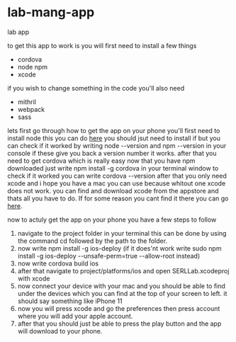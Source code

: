 # lab-mang-app
lab app

to get this app to work is you will first need to install a few things
* cordova
* node npm
* xcode

if you wish to change something in the code you'll also need 
* mithril
* webpack
* sass 

lets first go through how to get the app on your phone
you'll first need to install node this you can do [here](https://nodejs.org/en/download/)
you should jsut need to install if but you can check if it worked by writing node --version and npm --version in your console
if these give you back a version number it works.
after that you need to get cordova which is really easy now that you have npm downloaded 
just write npm install -g cordova in your terminal window to check if it worked you can write cordova --version
after that you only need xcode and i hope you have a mac you can use because whitout one xcode does not work. 
you can find and download xcode from the appstore and thats all you have to do. If for some reason you cant find it there 
you can go [here](https://developer.apple.com/download/).

now to actuly get the app on your phone you have a few steps to follow

1. navigate to the project folder in your terminal this can be done by using the command cd followed by the path to the folder.
2. now write npm install -g ios-deploy (if it does'nt work write sudo npm install -g ios-deploy --unsafe-perm=true --allow-root instead)
4. now write cordova build ios
5. after that navigate to project/platforms/ios and open SERLLab.xcodeproj with xcode
6. now connect your device with your mac and you should be able to find under the devices which you can find at the top of your screen to left. it should say something like iPhone 11
7. now you will press xcode and go the preferences then press account where you will add your apple account.
8. after that you should just be able to press the play button and the app will download to your phone.
